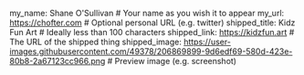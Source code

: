 my_name: Shane O'Sullivan           # Your name as you wish it to appear
my_url: https://chofter.com         # Optional personal URL (e.g. twitter)
shipped_title:  Kidz Fun Art        # Ideally less than 100 characters
shipped_link: https://kidzfun.art   # The URL of the shipped thing
shipped_image: https://user-images.githubusercontent.com/49378/206869899-9d6edf69-580d-423e-80b8-2a67123cc966.png  # Preview image (e.g. screenshot)
